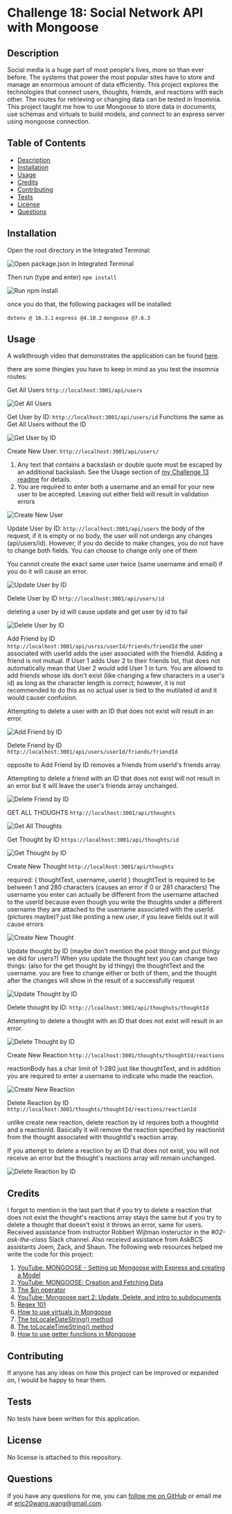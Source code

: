 # Challenge 18: Social Network API with Mongoose

## Description
Social media is a huge part of most people's lives, more so than ever before.  The systems that power the most popular sites have to store and manage an enormous amount of data efficiently. This project explores the technologies that connect users, thoughts, friends, and reactions with each other. The routes for retrieving or changing data can be tested in Insomnia. This project taught me how to use Mongoose to store data in documents, use schemas and virtuals to build models, and connect to an express server using mongoose connection.

## Table of Contents
- [Description](#description)
- [Installation](#installation)
- [Usage](#usage)
- [Credits](#credits)
- [Contributing](#contributing)
- [Tests](#tests)
- [License](#license)
- [Questions](#questions)

## Installation
Open the root directory in the Integrated Terminal:

![Open package.json in Integrated Terminal](Assets/open_package_json_in_integrated_terminal.png)

Then run (type and enter) `npm install`

![Run npm install](Assets/run_npm_install.png)

once you do that, the following packages will be installed:

`dotenv @ 16.3.1`
`express @4.18.2`
`mongoose @7.6.3`

## Usage
A walkthrough video that demonstrates the application can be found [here](https://www.youtube.com/watch?v=S-9U2JyAipU&t=221s).

there are some thingies you have to keep in mind as you test the insomnia routes:

Get All Users `http://localhost:3001/api/users`

![Get All Users](Assets/get_all_users.png)

Get User by ID: `http://localhost:3001/api/users/id`
Functions the same as Get All Users without the ID

![Get User by ID](Assets/get_user_by_id.png)

Create New User: `http://localhost:3001/api/users/`

1. Any text that contains a backslash or double quote must be escaped by an additional backslash. See the Usage section of [my Challenge 13 readme](https://github.com/GimmeKitties711/challenge_13-internet_retail_back_end) for details.
2. You are required to enter both a username and an email for your new user to be accepted. Leaving out either field will result in validation errors

![Create New User](Assets/create_new_user.png)

Update User by ID: `http://localhost:3001/api/users`
the body of the request, if it is empty or no body, the user will not undergo any changes (api/users/id). However, if you do decide to make changes, you do not have to change both fields. You can choose to change only one of them

You cannot create the exact same user twice (same username and email) if you do it will cause an error.

![Update User by ID](Assets/update_user_by_id.png)

Delete User by ID `http://localhost:3001/api/users/id`

deleting a user by id will cause update and get user by id to fail

![Delete User by ID](Assets/delete_user_by_id.png)

Add Friend by ID `http://localhost:3001/api/usrss/userId/friends/friendId`
the user associated with userId adds the user associated with the friendId. Adding a friend is not mutual. If User 1 adds User 2 to their friends list, that does not automatically mean that User 2 would add User 1 in turn. You are allowed to add friends whose ids don't exist (like changing a few characters in a user's id) as long as the character length is correct; however, it is not recommended to do this as no actual user is tied to the mutilated id and it would causer confusion.

Attempting to delete a user with an ID that does not exist will result in an error.

![Add Friend by ID](Assets/add_friend_by_id.png)

Delete Friend by ID `http://localhost:3001/api/users/userId/friends/friendId`

opposite to Add Friend by ID removes a friends from userId's friends array.

Attempting to delete a friend with an ID that does not exist will not result in an error but it will leave the user's friends array unchanged.

![Delete Friend by ID](Assets/delete_friend_by_id.png)

GET ALL THOUGHTS `http://localhost:3001/api/thoughts`

![Get All Thoughts](Assets/get_all_thoughts.png)

Get Thought by ID `https://localhost:3001/api/thoughts/id`

![Get Thought by ID](Assets/get_thought_by_id.png)

Create New Thought `http://localhost:3001/api/thoughts`

required: { thoughtText, username, userId } thoughtText is required to be between 1 and 280 characters (causes an error if 0 or 281 characters) The username you enter can actually be different from the username attached to the userId because even though you write the thoughts under a different username they are attached to the username associated with the userId. (pictures maybe)? just like posting a new user, if you leave fields out it will cause errors

![Create New Thought](Assets/create_new_thought_2.png)

Update thought by ID (maybe don't mention the post thingy and put thingy we did for users?) When you update the thought text you can change two things: (also for the get thought by id thingy) the thoughtText and the username. you are free to change either or both of them, and the thought after the changes will show in the result of a successfully request

![Update Thought by ID](Assets/update_thought_by_id.png)

Delete thought by ID: `http://lcoalhost:3001/api/thoughuts/thoughtId`

Attempting to delete a thought with an ID that does not exist will result in an error.

![Delete Thought by ID](Assets/delete_thought_by_id.png)

Create New Reaction `http://localhost:3001/thoughts/thoughtId/reactions`

reactionBody has a char limit of 1-280 just like thoughtText, and in addition you are required to enter a username to indicate who made the reaction.

![Create New Reaction](Assets/create_new_reaction.png)

Delete Reaction by ID `http://localhost:3001/thoughts/thoughtId/reactions/reactionId`

unlike create new reaction, delete reaction by id requires both a thoughtId and a reactionId. Basically it will remove the reaction specified by reactionId from the thought associated with thoughtId's reaction array.

If you attempt to delete a reaction by an ID that does not exist, you will not receive an error but the thought's reactions array will remain unchanged.

![Delete Reaction by ID](Assets/delete_reaction_by_id.png)

## Credits
I forgot to mention in the last part that if you try to delete a reaction that does not exist the thought's reactions array stays the same but if you try to delete a thought that doesn't exist it throws an error, same for users. Received assistance from instructor Robbert Wijtman insteructor in the *#02-ask-the-class* Slack channel. Also receievd assistance from AskBCS assistants Joem, Zack, and Shaun. The following web resources helped me write the code for this project:

1. [YouTube: MONGOOSE - Setting up Mongoose with Express and creating a Model](https://youtu.be/_ST946yIFSw?si=Lx0DSM51Bi52-NB-)
2. [YouTube: MONGOOSE: Creation and Fetching Data](https://youtu.be/E1w9kthC4YQ?si=UzMJ1r5x3R3ufF2p)
3. [The $in operator](https://www.mongodb.com/docs/manual/reference/operator/query/in/)
4. [YouTube: Mongoose part 2: Update, Delete, and intro to subdocuments](https://www.youtube.com/watch?v=cedhqsQ7FZs)
5. [Regex 101](https://regex101.com/)
6. [How to use virtuals in Mongoose](https://mongoosejs.com/docs/tutorials/virtuals.html)
7. [The toLocaleDateString() method](https://developer.mozilla.org/en-US/docs/Web/JavaScript/Reference/Global_Objects/Date/toLocaleDateString)
8. [The toLocaleTimeString() method](https://developer.mozilla.org/en-US/docs/Web/JavaScript/Reference/Global_Objects/Date/toLocaleTimeString)
9. [How to use getter functions in Mongoose](https://mongoosejs.com/docs/tutorials/getters-setters.html)

## Contributing
If anyone has any ideas on how this project can be improved or expanded on, I would be happy to hear them.

## Tests
No tests have been written for this application.

## License
No license is attached to this repository.

## Questions
If you have any questions for me, you can [follow me on GitHub](https://github.com/GimmeKitties711) or email me at eric20wang.wang@gmail.com.
